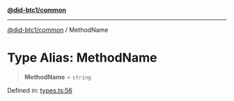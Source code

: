 [**@did-btc1/common**](../README.md)

***

[@did-btc1/common](../globals.md) / MethodName

# Type Alias: MethodName

> **MethodName** = `string`

Defined in: [types.ts:56](https://github.com/dcdpr/did-btc1-js/blob/751aedd75738c26882a2149e644ae32b9e424707/packages/common/src/types.ts#L56)

